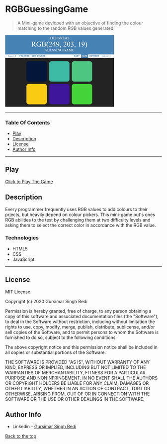 # RGBGuessingGame
>A Mini-game devloped with an objective of finding the colour matching to the random RGB values generated.
<img src="image/gamepic.JPG" width=350>

---

### Table Of Contents
- [Play](#play)
- [Description](#description)
- [License](#license)
- [Author Info](#author-info)

---
## Play
[Click to Play The Game](https://gursimar04.github.io/RGBGuessingGame/)

## Description
Every programmer frequently uses RGB values to add colours to their prjects, but heavily depend on colour pickers. This mini-game put's ones RGB abilities to the test by challenging them at two difficulty levels and asking them to select the correct color in accordance with the RGB value. 

### Technologies

- HTML5
- CSS
- JavaScript
---
## License
MIT License

Copyright (c) 2020 Gursimar Singh Bedi

Permission is hereby granted, free of charge, to any person obtaining a copy of this software and associated documentation files (the "Software"), to deal in the Software without restriction, including without limitation the rights to use, copy, modify, merge, publish, distribute, sublicense, and/or sell copies of the Software, and to permit persons to whom the Software is furnished to do so, subject to the following conditions:

The above copyright notice and this permission notice shall be included in all copies or substantial portions of the Software.

THE SOFTWARE IS PROVIDED "AS IS", WITHOUT WARRANTY OF ANY KIND, EXPRESS OR IMPLIED, INCLUDING BUT NOT LIMITED TO THE WARRANTIES OF MERCHANTABILITY, FITNESS FOR A PARTICULAR PURPOSE AND NONINFRINGEMENT. IN NO EVENT SHALL THE AUTHORS OR COPYRIGHT HOLDERS BE LIABLE FOR ANY CLAIM, DAMAGES OR OTHER LIABILITY, WHETHER IN AN ACTION OF CONTRACT, TORT OR OTHERWISE, ARISING FROM, OUT OF OR IN CONNECTION WITH THE SOFTWARE OR THE USE OR OTHER DEALINGS IN THE SOFTWARE.



## Author Info
- Linkedin - [Gursimar Singh Bedi](https://www.linkedin.com/in/gursimar-singh-bedi-31439a170)

[Back to the top](#RGBGuessingGame)

